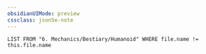 ```yaml
---
obsidianUIMode: preview
cssclass: json5e-note
---
```

```dataview
LIST FROM "6. Mechanics/Bestiary/Humanoid" WHERE file.name != this.file.name
```